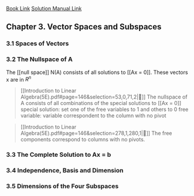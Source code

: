 [Book Link](https://read.readwise.io/filter/tag:%22linear%20algebra%22/read/01h4vgtsmccjnv9rbx6ejbg5wy)
[Solution Manual Link](https://read.readwise.io/filter/tag:%22linear%20algebra%22/read/01h4vgv2mr2pqwh8crgzxz44ay)
## Chapter 3. Vector Spaces and Subspaces
### 3.1 Spaces of Vectors
### 3.2 The Nullspace of A
The [[null space]] N(A) consists of all solutions to [[Ax = 0]]. 
These vectors x are in $R^n$

> [[Introduction to Linear Algebra(5E).pdf#page=146&selection=53,0,71,2|📖]]
> The nullspace of A consists of all combinations of the special solutions to [[Ax = 0]]
 >special solution: set one of the free variables to 1 and others to 0 
 >free variable: variable correspondent to the column with no pivot
 
> [[Introduction to Linear Algebra(5E).pdf#page=146&selection=278,1,280,1|📖]]
>The free components correspond to columns with no pivots. 
### 3.3 The Complete Solution to Ax = b
### 3.4 Independence, Basis and Dimension
### 3.5 Dimensions of the Four Subspaces